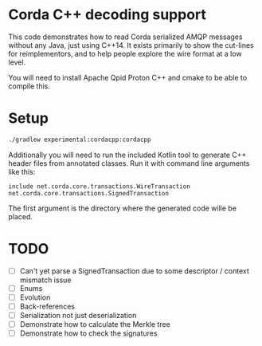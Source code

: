 # Corda C++ decoding support

This code demonstrates how to read Corda serialized AMQP messages without any Java, 
just using C++14. It exists primarily to show the cut-lines for reimplementors, and
to help people explore the wire format at a low level.

You will need to install Apache Qpid Proton C++ and cmake to be able to compile this.

# Setup

```bash
./gradlew experimental:cordacpp:cordacpp
```

Additionally you will need to run the included Kotlin tool to generate C++ header files
from annotated classes. Run it with command line arguments like this:

`include net.corda.core.transactions.WireTransaction net.corda.core.transactions.SignedTransaction`

The first argument is the directory where the generated code wille be placed.

# TODO

- [ ] Can't yet parse a SignedTransaction due to some descriptor / context mismatch issue
- [ ] Enums
- [ ] Evolution
- [ ] Back-references
- [ ] Serialization not just deserialization
- [ ] Demonstrate how to calculate the Merkle tree
- [ ] Demonstrate how to check the signatures
